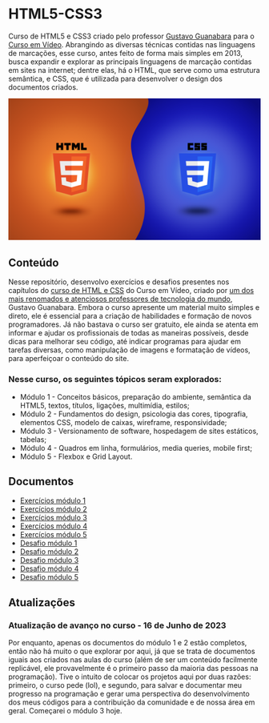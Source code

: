 # HTML5-CSS3

 <p>
    Curso de HTML5 e CSS3 criado pelo professor <a href="https://github.com/gustavoguanabara" target="_blank" rel="external">Gustavo Guanabara</a> para o <a href="https://www.youtube.com/@CursoemVideo" target="_blank" rel="external">Curso em Vídeo</a>. Abrangindo as diversas técnicas contidas nas linguagens de marcações, esse curso, antes feito de forma mais simples em 2013, busca expandir e explorar as principais linguagens de marcação contidas em sites na internet; dentre elas, há o HTML, que serve como uma estrutura semântica, e CSS, que é utilizada para desenvolver o design dos documentos criados.
 </p>

 <img src="Geral/Imagens/curso-de-html-css.png" alt="Curso de HTML e CSS, por Gustavo Guanabara">

 <h2>Conteúdo</h2>

 <p>
    Nesse repositório, desenvolvo exercícios e desafios presentes nos capítulos do <a href="https://www.youtube.com/watch?v=Ejkb_YpuHWs&list=PLHz_AreHm4dkZ9-atkcmcBaMZdmLHft8n" target="_blank" rel="external">curso de HTML e CSS</a> do Curso em Vídeo, criado por <a href="https://www.cursoemvideo.com/blog/dicas/professor-gustavo-guanabara-conquista-o-1o-lugar-no-github/" target="_blank" rel="external">um dos mais renomados e atenciosos professores de tecnologia do mundo</a>, Gustavo Guanabara. Embora o curso apresente um material muito simples e direto, ele é essencial para a criação de habilidades e formação de novos programadores. Já não bastava o curso ser gratuito, ele ainda se atenta em informar e ajudar os profissionais de todas as maneiras possíveis, desde dicas para melhorar seu código, até indicar programas para ajudar em tarefas diversas, como manipulação de imagens e formatação de vídeos, para aperfeiçoar o conteúdo do site.
 </p>

 <h3>Nesse curso, os seguintes tópicos seram explorados:</h3>

 <ul>
    <li>Módulo 1 - Conceitos básicos, preparação do ambiente, semântica da HTML5, textos, títulos, ligações, multimídia, estilos;</li>
    <li>Módulo 2 - Fundamentos do design, psicologia das cores, tipografia, elementos CSS, modelo de caixas, wireframe, responsividade;</li>
    <li>Módulo 3 - Versionamento de software, hospedagem de sites estáticos, tabelas;</li>
    <li>Módulo 4 - Quadros em linha, formulários, media queries, mobile first;</li>
    <li>Módulo 5 - Flexbox e Grid Layout.</li>
 </ul>

 <h2>Documentos</h2>

 <ul columns="2">
   <li><a href="Curso%20em%20V%C3%ADdeo/Exercicios/M%C3%B3dulo%201/" target="_self" rel="next">Exercícios módulo 1</a></li>
   <li><a href="Curso%20em%20V%C3%ADdeo/Exercicios/M%C3%B3dulo%202/" target="_self" rel="next">Exercícios módulo 2</a></li>
   <li><a href="Curso%20em%20V%C3%ADdeo/Exercicios/M%C3%B3dulo%203/" target="_self" rel="next">Exercícios módulo 3</a></li>
   <li><a href="Curso%20em%20V%C3%ADdeo/Exercicios/M%C3%B3dulo%204/" target="_self" rel="next">Exercícios módulo 4</a></li>
   <li><a href="Curso%20em%20V%C3%ADdeo/Exercicios/M%C3%B3dulo%205/" target="_self" rel="next">Exercícios módulo 5</a></li>

   <li><a href="Curso%20em%20V%C3%ADdeo/Desafios/M%C3%B3dulo%201/Hall%20desafios%201.html" target="_self" rel="next">Desafio módulo 1</a></li>
   <li><a href="Curso%20em%20V%C3%ADdeo/Desafios/M%C3%B3dulo%202/Hall%20desafio%202.html" target="_self" rel="next">Desafio módulo 2</a></li>
   <li><a href="Curso%20em%20V%C3%ADdeo/Desafios/M%C3%B3dulo%203/" target="_self" rel="next">Desafio módulo 3</a></li>
   <li><a href="Curso%20em%20V%C3%ADdeo/Desafios/M%C3%B3dulo%204/" target="_self" rel="next">Desafio módulo 4</a></li>
   <li><a href="Curso%20em%20V%C3%ADdeo/Desafios/M%C3%B3dulo%205/" target="_self" rel="next">Desafio módulo 5</a></li>
 </ul>

 <h2>Atualizações</h2>

 <h3>Atualização de avanço no curso - 16 de Junho de 2023</h3>
 
 <p>
    Por enquanto, apenas os documentos do módulo 1 e 2 estão completos, então não há muito o que explorar por aqui, já que se trata de documentos iguais aos criados nas aulas do curso (além de ser um conteúdo facilmente replicável, ele provavelmente é o primeiro passo da maioria das pessoas na programação). Tive o intuito de colocar os projetos aqui por duas razões: primeiro, o curso pede (lol), e segundo, para salvar e documentar meu progresso na programação e gerar uma perspectiva do desenvolvimento dos meus códigos para a contribuição da comunidade e de nossa área em geral. Começarei o módulo 3 hoje.
 </p>
